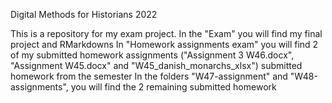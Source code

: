 Digital Methods for Historians 2022

This is a repository for my exam project. In the "Exam" you will find my final project and RMarkdowns
In "Homework assignments exam" you will find 2 of my submitted homework assignments ("Assignment 3 W46.docx", "Assignment W45.docx" and "W45_danish_monarchs_xlsx") submitted homework from the semester
In the folders "W47-assignment" and "W48-assignments", you will find the 2 remaining submitted homework
